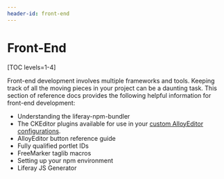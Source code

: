 ```yaml
---
header-id: front-end
---
```


# Front-End

[TOC levels=1-4]

Front-end development involves multiple frameworks and tools. Keeping track of 
all the moving pieces in your project can be a daunting task. This section of 
reference docs provides the following helpful information for front-end 
development:

- Understanding the liferay-npm-bundler
- The CKEditor plugins available for use in your 
  [custom AlloyEditor configurations](/docs/7-1/tutorials/-/knowledge_base/t/adding-buttons-to-alloyeditor-toolbars).
- AlloyEditor button reference guide
- Fully qualified portlet IDs
- FreeMarker taglib macros
- Setting up your npm environment
- Liferay JS Generator
